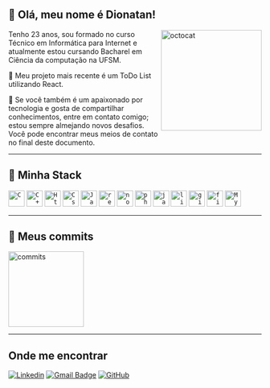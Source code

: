 ## 💜 Olá, meu nome é Dionatan!

<img align="right" height="200" alt="octocat" src="https://github.com/user-attachments/assets/4e742b45-d4d1-4a44-8ab3-b79a6ace3763">

Tenho 23 anos, sou formado no curso Técnico em Informática para Internet e atualmente estou cursando Bacharel em Ciência da computação na UFSM.

🔭 Meu projeto mais recente é um ToDo List utilizando React.

💬 Se você também é um apaixonado por tecnologia e gosta de compartilhar conhecimentos, entre em contato comigo; estou sempre almejando novos desafios. Você pode encontrar meus meios de contato no final deste documento.
<div align="center">
  
</div>

---

## 🚀 Minha Stack
  
  <code><img title="C" height="32" src="https://cdn.iconscout.com/icon/free/png-512/c-programming-569564.png" alt="C"/></code>
  <code><img title="C++" height="32" src="https://github.com/user-attachments/assets/3cdf20be-6743-47a8-be36-c6e7aba05d36" alt="C++"/></code>
  <code><img title="Html" height="32" src="https://github.com/user-attachments/assets/4c4f8a43-88d7-410e-b7b0-77a7e4427ee8" alt="Html"/></code>
  <code><img title="Css" height="32" src="https://github.com/user-attachments/assets/987a3914-6ed7-484d-a64a-ec63798731b7" alt="Css"/></code>
  <code><img title="Javascript" height="32" src="https://github.com/user-attachments/assets/2dd78f84-7424-4dff-b80e-df398aa65829" alt="Javascript"/></code>
  <code><img title="React.js" height="32" src="https://github.com/user-attachments/assets/0444acef-f350-4d5a-a4e6-706967417a47" alt="react"/></code>
  <code><img title="Node.js" height="32" src="https://github.com/user-attachments/assets/6d169949-828d-42d5-9d57-21423d7afb9a" alt="node"/></code>
  <code><img title="php" height="32" src="https://github.com/user-attachments/assets/99075a31-f657-4bf8-9574-76578cc27197" alt="php"/></code>
  <code><img title="Java" height="32" src="https://github.com/user-attachments/assets/0ae94e90-e62d-48af-b204-61fe8d19f0a8" alt="java"/></code>
  <code><img title="Linux Mint" height="32" src="https://github.com/user-attachments/assets/c61b17b9-4500-4110-b1a2-a2347a008b58" alt="linux-mint"/></code>
  <code><img title="Git" height="32" src="https://github.com/user-attachments/assets/1954ed0d-f915-4d36-8c00-6f34cc6e455b" alt="git"/></code>
  <code><img title="Figma" height="32" src="https://github.com/user-attachments/assets/6da64f3e-40fa-4ca7-b209-4fc158fcafd6" alt="figma"/></code>
  <code><img title="MySQL" height="32" src="https://github.com/user-attachments/assets/59b70405-fa7b-4abf-a425-ac91f1857217" alt="MySQL"/></code>
  
---

## :memo: Meus commits

<div align="left"><img height="150" src="https://github.com/user-attachments/assets/9481a054-10c7-4219-83ac-96d127979fae" alt="commits"> </div>

---

##  Onde me encontrar

[![Linkedin](https://img.shields.io/badge/-DionatanRodrigues-blue?style=flat-square&logo=Linkedin&logoColor=white&link=https://www.linkedin.com/in/dionatan-eduardo-correa-rodrigues-76b507255/)](https://www.linkedin.com/in/dionatan-eduardo-correa-rodrigues-76b507255/)
[![Gmail Badge](https://img.shields.io/badge/-derodrigues@inf.ufsm.br-006bed?style=flat-square&logo=Gmail&logoColor=white&link=mailto:derodrigues@inf.ufsm.br)](mailto:derodrigues@inf.ufsm.br)
[![GitHub](https://img.shields.io/github/followers/Dionatan2019Rodrigues?label=follow&style=social)](https://github.com/Dionatan2019Rodrigues)
